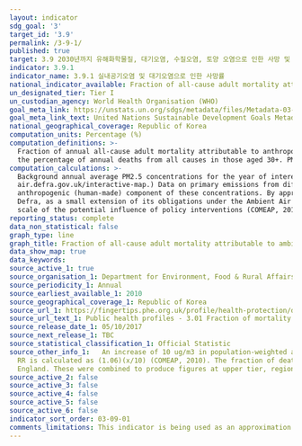 ```yaml
---
layout: indicator
sdg_goal: '3'
target_id: '3.9'
permalink: /3-9-1/
published: true
target: 3.9 2030년까지 유해화학물질, 대기오염, 수질오염, 토양 오염으로 인한 사망 및 질병 건수를 상당 수준으로 감소
indicator: 3.9.1
indicator_name: 3.9.1 실내공기오염 및 대기오염으로 인한 사망률
national_indicator_available: Fraction of all-cause adult mortality attributable to ambient anthropogenic particulate air pollution (measured as fine particulate matter, PM2.5)
un_designated_tier: Tier I
un_custodian_agency: World Health Organisation (WHO)
goal_meta_link: https://unstats.un.org/sdgs/metadata/files/Metadata-03-09-01.pdf
goal_meta_link_text: United Nations Sustainable Development Goals Metadata (PDF 216 KB)
national_geographical_coverage: Republic of Korea
computation_units: Percentage (%)
computation_definitions: >-
  Fraction of annual all-cause adult mortality attributable to anthropogenic (human-made) particulate air pollution (measured as fine particulate matter, PM2.5). Mortality burden associated with long-term exposure to anthropogenic particulate air pollution at current levels, expressed as
  the percentage of annual deaths from all causes in those aged 30+. PM2.5 means the mass (in micrograms) per cubic metre of air of individual particles with an aerodynamic diameter generally less than 2.5 micrometers. PM2.5 is also known as fine particulate matter.
computation_calculations: >-
  Background annual average PM2.5 concentrations for the year of interest are modelled on a 1km x 1km grid using an air dispersion model, and calibrated using measured concentrations taken from background sites in Defra’s Automatic Urban and Rural Network (http://uk-
  air.defra.gov.uk/interactive-map.) Data on primary emissions from different sources and a combination of measurement data for secondary inorganic aerosol and models for sources not included in the emission inventory (including re-suspension of dusts) are used to estimate the
  anthropogenic (human-made) component of these concentrations. By approximating LA boundaries to the 1km by 1km grid, and using census population data, population weighted background PM2.5 concentrations for each lower tier LA are calculated. This work is completed under contract to
  Defra, as a small extension of its obligations under the Ambient Air Quality Directive (2008/50/EC). Concentrations of anthropogenic, rather than total, PM2.5 are used as the basis for this indicator, as burden estimates based on total PM2.5 might give a misleading impression of the
  scale of the potential influence of policy interventions (COMEAP, 2012).
reporting_status: complete
data_non_statistical: false
graph_type: line
graph_title: Fraction of all-cause adult mortality attributable to ambient anthropogenic particulate air pollution (measured as fine particulate matter, PM2.5)
data_show_map: true
data_keywords:  
source_active_1: true
source_organisation_1: Department for Environment, Food & Rural Affairs (Defra) and Air Pollution and Climate Change Group Public Health England (COMEAP)
source_periodicity_1: Annual
source_earliest_available_1: 2010
source_geographical_coverage_1: Republic of Korea
source_url_1: https://fingertips.phe.org.uk/profile/health-protection/data#page/3/gid/1000002/pat/6/par/E12000007/ati/102/are/E09000019/iid/30101/age/230/sex/4
source_url_text_1: Public health profiles - 3.01 Fraction of mortality attributable to particulate air pollution
source_release_date_1: 05/10/2017
source_next_release_1: TBC
source_statistical_classification_1: Official Statistic
source_other_info_1:   An increase of 10 ug/m3 in population-weighted annual average background concentration of PM2.5* is assumed to increase all-cause mortality rates by a unit relative risk (RR) factor of 1.06. For a population-weighted modelled annual average anthropogenic background PM2.5 concentration x,
  RR is calculated as (1.06)(x/10) (COMEAP, 2010). The fraction of deaths attributable to PM2.5 is expressed as a percentage, calculated as 100*(RR-1)/RR. Population-weighted annual average concentrations of anthropogenic PM2.5 were provided by AEA for all lower tier and unitary LAs within
  England. These were combined to produce figures at upper tier, regional and national level so that attributable fractions can be calculated at those scales also. The 2011 data for Cornwall and Isles of Scilly have been combined.
source_active_2: false
source_active_3: false
source_active_4: false
source_active_5: false
source_active_6: false
indicator_sort_order: 03-09-01
comments_limitations: This indicator is being used as an approximation of the UN SDG Indicator. Where possible, we will work to identify or develop UK data to meet the global indicator specification. This indicator has been identified in collaboration with topic experts.
---
```

